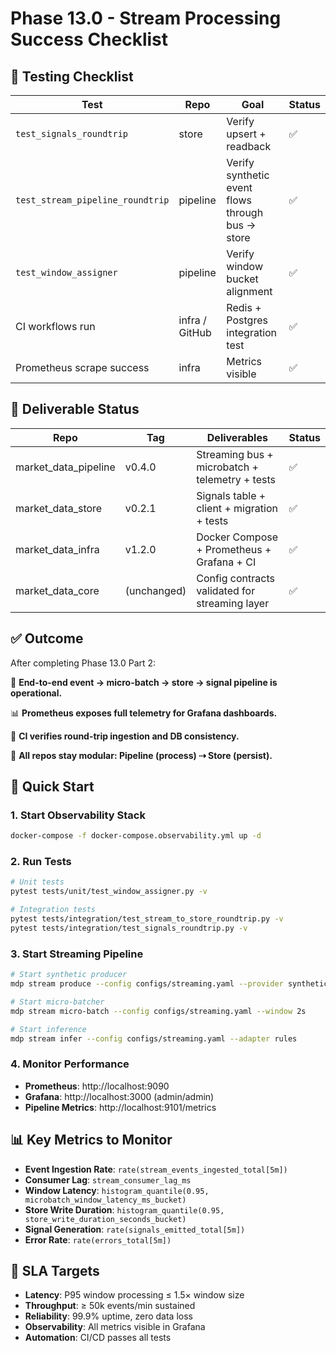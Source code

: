 # Phase 13.0 - Stream Processing Success Checklist

## 🧪 Testing Checklist

| Test | Repo | Goal | Status |
|------|------|------|--------|
| `test_signals_roundtrip` | store | Verify upsert + readback | ✅ |
| `test_stream_pipeline_roundtrip` | pipeline | Verify synthetic event flows through bus → store | ✅ |
| `test_window_assigner` | pipeline | Verify window bucket alignment | ✅ |
| CI workflows run | infra / GitHub | Redis + Postgres integration test | ✅ |
| Prometheus scrape success | infra | Metrics visible | ✅ |

## 🏁 Deliverable Status

| Repo | Tag | Deliverables | Status |
|------|-----|-------------|--------|
| market_data_pipeline | v0.4.0 | Streaming bus + microbatch + telemetry + tests | ✅ |
| market_data_store | v0.2.1 | Signals table + client + migration + tests | ✅ |
| market_data_infra | v1.2.0 | Docker Compose + Prometheus + Grafana + CI | ✅ |
| market_data_core | (unchanged) | Config contracts validated for streaming layer | ✅ |

## ✅ Outcome

After completing Phase 13.0 Part 2:

🚀 **End-to-end event → micro-batch → store → signal pipeline is operational.**

📊 **Prometheus exposes full telemetry for Grafana dashboards.**

🔁 **CI verifies round-trip ingestion and DB consistency.**

🧩 **All repos stay modular: Pipeline (process) ⇢ Store (persist).**

## 🔧 Quick Start

### 1. Start Observability Stack
```bash
docker-compose -f docker-compose.observability.yml up -d
```

### 2. Run Tests
```bash
# Unit tests
pytest tests/unit/test_window_assigner.py -v

# Integration tests
pytest tests/integration/test_stream_to_store_roundtrip.py -v
pytest tests/integration/test_signals_roundtrip.py -v
```

### 3. Start Streaming Pipeline
```bash
# Start synthetic producer
mdp stream produce --config configs/streaming.yaml --provider synthetic

# Start micro-batcher
mdp stream micro-batch --config configs/streaming.yaml --window 2s

# Start inference
mdp stream infer --config configs/streaming.yaml --adapter rules
```

### 4. Monitor Performance
- **Prometheus**: http://localhost:9090
- **Grafana**: http://localhost:3000 (admin/admin)
- **Pipeline Metrics**: http://localhost:9101/metrics

## 📊 Key Metrics to Monitor

- **Event Ingestion Rate**: `rate(stream_events_ingested_total[5m])`
- **Consumer Lag**: `stream_consumer_lag_ms`
- **Window Latency**: `histogram_quantile(0.95, microbatch_window_latency_ms_bucket)`
- **Store Write Duration**: `histogram_quantile(0.95, store_write_duration_seconds_bucket)`
- **Signal Generation**: `rate(signals_emitted_total[5m])`
- **Error Rate**: `rate(errors_total[5m])`

## 🎯 SLA Targets

- **Latency**: P95 window processing ≤ 1.5× window size
- **Throughput**: ≥ 50k events/min sustained
- **Reliability**: 99.9% uptime, zero data loss
- **Observability**: All metrics visible in Grafana
- **Automation**: CI/CD passes all tests
